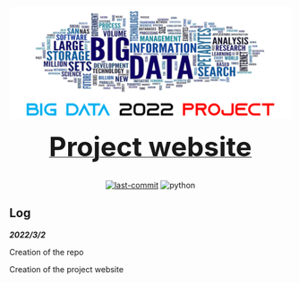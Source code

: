 <div align="center">
  <img src="img/logo_new.png"/>
  <div>&nbsp;</div>
  <div align="center">
  <b><a href="https://preminstrel.github.io/big-data-2022-project/"><font size="7">Project website</font></a></b>
    </div>
  <div>&nbsp;</div>

[![last-commit](https://img.shields.io/github/last-commit/preminstrel/big-data-2022-project)](../../graphs/commit-activity) <img alt="python" src="https://img.shields.io/badge/-Python-74787a?style=flat-square&logo=python&logoColor=white" />

</div>


## Log
***2022/3/2*** 

Creation of the repo

Creation of the project website

